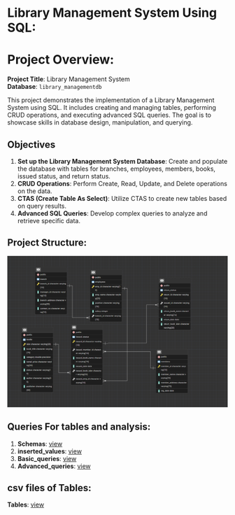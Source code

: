 # Library Management System Using SQL:

# Project Overview:

**Project Title**: Library Management System  
**Database**: `library_managementdb`

This project demonstrates the implementation of a Library Management System using SQL. It includes creating and managing tables, performing CRUD operations, and executing advanced SQL queries. The goal is to showcase skills in database design, manipulation, and querying.

## Objectives

1. **Set up the Library Management System Database**: Create and populate the database with tables for branches, employees, members, books, issued status, and return status.
2. **CRUD Operations**: Perform Create, Read, Update, and Delete operations on the data.
3. **CTAS (Create Table As Select)**: Utilize CTAS to create new tables based on query results.
4. **Advanced SQL Queries**: Develop complex queries to analyze and retrieve specific data.

## Project Structure:
![ERD](https://github.com/priya-lathiya/Library_Management_System/blob/main/Screenshot%202025-08-15%20112621.png)

## Queries For tables and analysis: 

1. **Schemas**: <a href="https://github.com/priya-lathiya/Library_Management_System/blob/main/sql%20queries/schemas.sql">view</a>
2. **inserted_values**: <a href="https://github.com/priya-lathiya/Library_Management_System/blob/main/sql%20queries/inserted_values.sql">view</a>
3. **Basic_queries**: <a href="https://github.com/priya-lathiya/Library_Management_System/blob/main/sql%20queries/Basic_queries.sql">view</a>
4. **Advanced_queries**: <a href="https://github.com/priya-lathiya/Library_Management_System/blob/main/sql%20queries/Advanced_queries.sql">view</a>

## csv files of Tables:

**Tables**: <a href="https://github.com/priya-lathiya/Library_Management_System/tree/main/Data_Tables">view</a>

